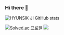 ### Hi there 👋

<!--
**HYUNSIK-JI/HYUNSIK-JI** is a ✨ _special_ ✨ repository because its `README.md` (this file) appears on your GitHub profile.
Here are some ideas to get you started:

- 🔭 I’m currently working on ...
- 🌱 I’m currently learning ...
- 👯 I’m looking to collaborate on ...
- 🤔 I’m looking for help with ...
- 💬 Ask me about ...
- 📫 How to reach me: ...
- 😄 Pronouns: ...
- ⚡ Fun fact: ...
-->
![HYUNSIK-JI GitHub stats](https://github-readme-stats.vercel.app/api?username=HYUNSIK-JI&show_icons=true&theme=tokyonight) 
<div>

  [![Solved.ac 프로필](http://mazassumnida.wtf/api/v2/generate_badge?boj=wlgustlra)](https://solved.ac/wlgustlra)
  <img src="http://mazandi.herokuapp.com/api?handle=lwyeol&theme=dark"/>

</div>
